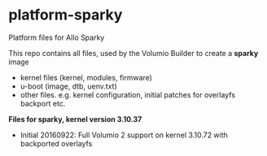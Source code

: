 # platform-sparky
Platform files for Allo Sparky

This repo contains all files, used by the Volumio Builder to create a **sparky** image

- kernel files (kernel, modules, firmware)
- u-boot (image, dtb, uenv.txt)
- other files. e.g. kernel configuration, initial patches for overlayfs backport etc.


**Files for sparky, kernel version 3.10.37**
- Initial 20160922: Full Volumio 2 support on kernel 3.10.72 with backported overlayfs


